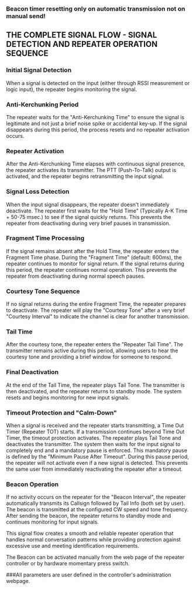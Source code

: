 ### Beacon timer resetting only on automatic transmission not on manual send!


## THE COMPLETE SIGNAL FLOW - SIGNAL DETECTION AND REPEATER OPERATION SEQUENCE

### Initial Signal Detection
When a signal is detected on the input (either through RSSI measurement or logic input), the repeater begins monitoring the signal.

### Anti-Kerchunking Period
The repeater waits for the "Anti-Kerchunking Time" to ensure the signal is legitimate and not just a brief noise spike or accidental key-up.
If the signal disappears during this period, the process resets and no repeater activation occurs.

### Repeater Activation
After the Anti-Kerchunking Time elapses with continuous signal presence, the repeater activates its transmitter.
The PTT (Push-To-Talk) output is activated, and the repeater begins retransmitting the input signal.

### Signal Loss Detection
When the input signal disappears, the repeater doesn't immediately deactivate.
The repeater first waits for the "Hold Time" (Typically A-K Time + 50-75 msec.) to see if the signal quickly returns.
This prevents the repeater from deactivating during very brief pauses in transmission.

### Fragment Time Processing
If the signal remains absent after the Hold Time, the repeater enters the Fragment Time phase.
During the "Fragment Time" (default: 600ms), the repeater continues to monitor for signal return.
If the signal returns during this period, the repeater continues normal operation.
This prevents the repeater from deactivating during normal speech pauses.

### Courtesy Tone Sequence
If no signal returns during the entire Fragment Time, the repeater prepares to deactivate.
The repeater will play the "Courtesy Tone" after a very brief "Courtesy Interval" to indicate the channel is clear for another transmission.

### Tail Time
After the courtesy tone, the repeater enters the "Repeater Tail Time".
The transmitter remains active during this period, allowing users to hear the courtesy tone and providing a brief window for someone to respond.

### Final Deactivation
At the end of the Tail Time, the repeater plays Tail Tone.
The transmitter is then deactivated, and the repeater returns to standby mode.
The system resets and begins monitoring for new input signals.

### Timeout Protection and "Calm-Down"
When a signal is received and the repeater starts transmitting, a Time Out Timer (Repeater TOT) starts.
If a transmission continues beyond Time Out Timer, the timeout protection activates.
The repeater plays Tail Tone and deactivates the transmitter.
The system then waits for the input signal to completely end and a mandatory pause is enforced.
This mandatory pause is defined by the "Minimum Pause After Timeout".
During this pause period, the repeater will not activate even if a new signal is detected.
This prevents the same user from immediately reactivating the repeater after a timeout.

### Beacon Operation
If no activity occurs on the repeater for the "Beacon Interval", the repeater automatically transmits its Callsign followed by Tail Info (both set by user).
The beacon is transmitted at the configured CW speed and tone frequency.
After sending the beacon, the repeater returns to standby mode and continues monitoring for input signals.


This signal flow creates a smooth and reliable repeater operation that handles normal conversation patterns while providing protection against excessive use and meeting identification requirements.

The Beacon can be activated manually from the web page of the repeater controller or by hardware momentary press switch.

###All parameters are user defined in the controller's administration webpage.